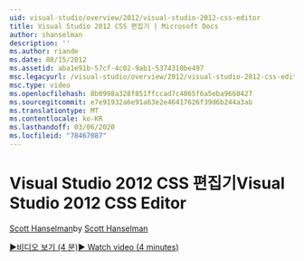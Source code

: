 ```yaml
---
uid: visual-studio/overview/2012/visual-studio-2012-css-editor
title: Visual Studio 2012 CSS 편집기 | Microsoft Docs
author: shanselman
description: ''
ms.author: riande
ms.date: 08/15/2012
ms.assetid: aba1e91b-57cf-4c02-9ab1-5374310be497
msc.legacyurl: /visual-studio/overview/2012/visual-studio-2012-css-editor
msc.type: video
ms.openlocfilehash: 8b0998a328f851ffccad7c4065f6a5eba9660427
ms.sourcegitcommit: e7e91932a6e91a63e2e46417626f39d6b244a3ab
ms.translationtype: MT
ms.contentlocale: ko-KR
ms.lasthandoff: 03/06/2020
ms.locfileid: "78467087"
---
```

# <a name="visual-studio-2012-css-editor"></a><span data-ttu-id="4afe6-102">Visual Studio 2012 CSS 편집기</span><span class="sxs-lookup"><span data-stu-id="4afe6-102">Visual Studio 2012 CSS Editor</span></span>

<span data-ttu-id="4afe6-103">[Scott Hanselman](https://github.com/shanselman)</span><span class="sxs-lookup"><span data-stu-id="4afe6-103">by [Scott Hanselman](https://github.com/shanselman)</span></span>

[<span data-ttu-id="4afe6-104">&#9654;비디오 보기 (4 분)</span><span class="sxs-lookup"><span data-stu-id="4afe6-104">&#9654; Watch video (4 minutes)</span></span>](https://channel9.msdn.com/Blogs/ASP-NET-Site-Videos/visual-studio-2012-css-editor)
